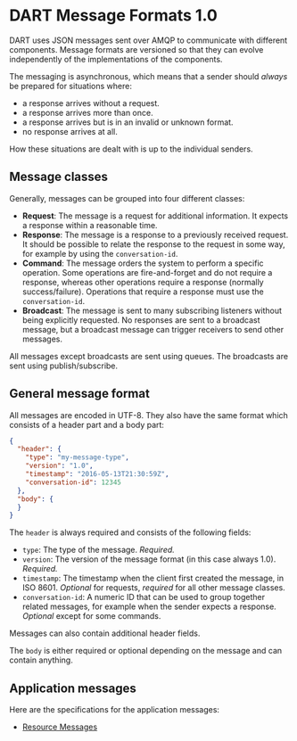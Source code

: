 # DART Message Formats 1.0

DART uses JSON messages sent over AMQP to communicate with different components.
Message formats are versioned so that they can evolve independently of the
implementations of the components.

The messaging is asynchronous, which means that a sender should *always* be prepared
for situations where:
* a response arrives without a request.
* a response arrives more than once.
* a response arrives but is in an invalid or unknown format.
* no response arrives at all.

How these situations are dealt with is up to the individual senders.

## Message classes

Generally, messages can be grouped into four different classes:

* **Request**: The message is a request for additional information. It expects a response within a reasonable time.
* **Response**: The message is a response to a previously received request. It should be possible to relate the response
to the request in some way, for example by using the `conversation-id`.
* **Command**: The message orders the system to perform a specific operation. Some operations are fire-and-forget and do not require a response, whereas other operations require a response (normally success/failure). Operations that require a response must use the `conversation-id`.
* **Broadcast**: The message is sent to many subscribing listeners without being explicitly requested. No responses are sent to a broadcast message, but a broadcast message can trigger receivers to send other messages.

All messages except broadcasts are sent using queues. The broadcasts are sent using publish/subscribe.

## General message format

All messages are encoded in UTF-8. They also have the same format which consists of a header part and
a body part:

```JSON
{
  "header": {
    "type": "my-message-type",
    "version": "1.0",
    "timestamp": "2016-05-13T21:30:59Z",
    "conversation-id": 12345
  },
  "body": {
  }
}
```

The `header` is always required and consists of the following fields:

* `type`: The type of the message. *Required.*
* `version`: The version of the message format (in this case always 1.0). *Required.*
* `timestamp`: The timestamp when the client first created the message, in ISO 8601. *Optional* for requests, *required* for all other message classes.
* `conversation-id`: A numeric ID that can be used to group together related messages,
for example when the sender expects a response. *Optional* except for some commands.

Messages can also contain additional header fields.

The `body` is either required or optional depending on the message and can contain anything.

## Application messages

Here are the specifications for the application messages:

* [Resource Messages](resource-messages.md)
